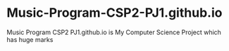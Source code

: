 # Music-Program-CSP2-PJ1.github.io
Music Program CSP2 PJ1.github.io is My Computer Science Project which has huge marks

